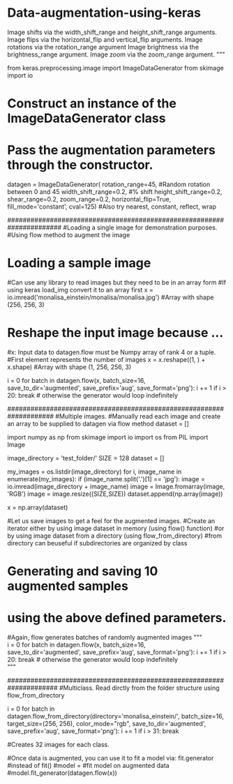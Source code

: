 # Data-augmentation-using-keras

Image shifts via the width_shift_range and height_shift_range arguments.
Image flips via the horizontal_flip and vertical_flip arguments.
Image rotations via the rotation_range argument
Image brightness via the brightness_range argument.
Image zoom via the zoom_range argument.
"""

from keras.preprocessing.image import ImageDataGenerator
from skimage import io

# Construct an instance of the ImageDataGenerator class
# Pass the augmentation parameters through the constructor. 

datagen = ImageDataGenerator(
        rotation_range=45,     #Random rotation between 0 and 45
        width_shift_range=0.2,   #% shift
        height_shift_range=0.2,
        shear_range=0.2,
        zoom_range=0.2,
        horizontal_flip=True,
        fill_mode='constant', cval=125)    #Also try nearest, constant, reflect, wrap


######################################################################
#Loading a single image for demonstration purposes.
#Using flow method to augment the image

# Loading a sample image  
#Can use any library to read images but they need to be in an array form
#If using keras load_img convert it to an array first
x = io.imread('monalisa_einstein/monalisa/monalisa.jpg')  #Array with shape (256, 256, 3)

# Reshape the input image because ...
#x: Input data to datagen.flow must be Numpy array of rank 4 or a tuple.
#First element represents the number of images
x = x.reshape((1, ) + x.shape)  #Array with shape (1, 256, 256, 3)

i = 0
for batch in datagen.flow(x, batch_size=16,  
                          save_to_dir='augmented', 
                          save_prefix='aug', 
                          save_format='png'):
    i += 1
    if i > 20:
        break  # otherwise the generator would loop indefinitely  


####################################################################
#Multiple images.
#Manually read each image and create an array to be supplied to datagen via flow method
dataset = []

import numpy as np
from skimage import io
import os
from PIL import Image

image_directory = 'test_folder/'
SIZE = 128
dataset = []

my_images = os.listdir(image_directory)
for i, image_name in enumerate(my_images):
    if (image_name.split('.')[1] == 'jpg'):
        image = io.imread(image_directory + image_name)
        image = Image.fromarray(image, 'RGB')
        image = image.resize((SIZE,SIZE))
        dataset.append(np.array(image))

x = np.array(dataset)

#Let us save images to get a feel for the augmented images.
#Create an iterator either by using image dataset in memory (using flow() function)
#or by using image dataset from a directory (using flow_from_directory)
#from directory can beuseful if subdirectories are organized by class
   
# Generating and saving 10 augmented samples  
# using the above defined parameters.  
#Again, flow generates batches of randomly augmented images
"""   
i = 0
for batch in datagen.flow(x, batch_size=16,  
                          save_to_dir='augmented', 
                          save_prefix='aug', 
                          save_format='png'):
    i += 1
    if i > 20:
        break  # otherwise the generator would loop indefinitely  
"""


#####################################################################
#Multiclass. Read dirctly from the folder structure using flow_from_directory

i = 0
for batch in datagen.flow_from_directory(directory='monalisa_einstein/', 
                                         batch_size=16,  
                                         target_size=(256, 256),
                                         color_mode="rgb",
                                         save_to_dir='augmented', 
                                         save_prefix='aug', 
                                         save_format='png'):
    i += 1
    if i > 31:
        break 

#Creates 32 images for each class. 
        
#Once data is augmented, you can use it to fit a model via: fit.generator
#instead of fit()
#model = 
#fit model on augmented data
#model.fit_generator(datagen.flow(x))
